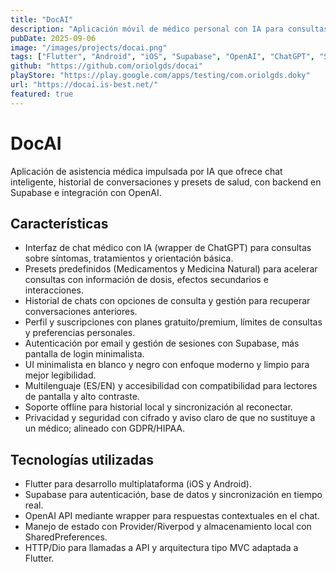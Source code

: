 ```yaml
---
title: "DocAI"
description: "Aplicación móvil de médico personal con IA para consultas de salud rápidas y seguras"
pubDate: 2025-09-06
image: "/images/projects/docai.png"
tags: ["Flutter", "Android", "iOS", "Supabase", "OpenAI", "ChatGPT", "Salud"]
github: "https://github.com/oriolgds/docai"
playStore: "https://play.google.com/apps/testing/com.oriolgds.doky"
url: "https://docai.is-best.net/"
featured: true
---
```


# DocAI

Aplicación de asistencia médica impulsada por IA que ofrece chat inteligente, historial de conversaciones y presets de salud, con backend en Supabase e integración con OpenAI.

## Características

- Interfaz de chat médico con IA (wrapper de ChatGPT) para consultas sobre síntomas, tratamientos y orientación básica.  
- Presets predefinidos (Medicamentos y Medicina Natural) para acelerar consultas con información de dosis, efectos secundarios e interacciones.  
- Historial de chats con opciones de consulta y gestión para recuperar conversaciones anteriores.  
- Perfil y suscripciones con planes gratuito/premium, límites de consultas y preferencias personales.  
- Autenticación por email y gestión de sesiones con Supabase, más pantalla de login minimalista.  
- UI minimalista en blanco y negro con enfoque moderno y limpio para mejor legibilidad.  
- Multilenguaje (ES/EN) y accesibilidad con compatibilidad para lectores de pantalla y alto contraste.  
- Soporte offline para historial local y sincronización al reconectar.  
- Privacidad y seguridad con cifrado y aviso claro de que no sustituye a un médico; alineado con GDPR/HIPAA.

## Tecnologías utilizadas

- Flutter para desarrollo multiplataforma (iOS y Android).  
- Supabase para autenticación, base de datos y sincronización en tiempo real.  
- OpenAI API mediante wrapper para respuestas contextuales en el chat.  
- Manejo de estado con Provider/Riverpod y almacenamiento local con SharedPreferences.  
- HTTP/Dio para llamadas a API y arquitectura tipo MVC adaptada a Flutter.
